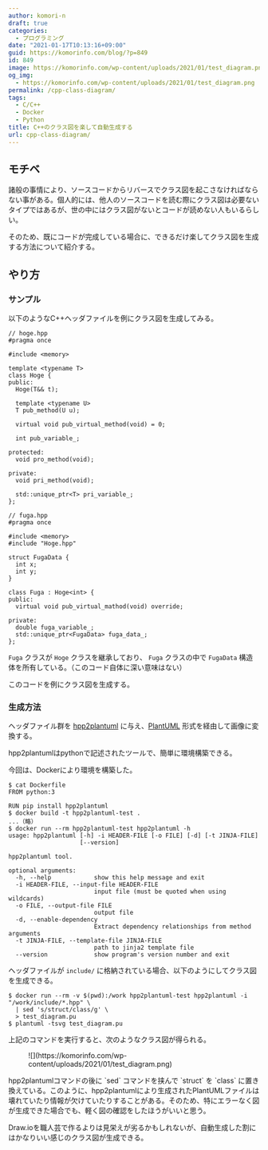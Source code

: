 ```yaml
---
author: komori-n
draft: true
categories:
  - プログラミング
date: "2021-01-17T10:13:16+09:00"
guid: https://komorinfo.com/blog/?p=849
id: 849
image: https://komorinfo.com/wp-content/uploads/2021/01/test_diagram.png
og_img:
  - https://komorinfo.com/wp-content/uploads/2021/01/test_diagram.png
permalink: /cpp-class-diagram/
tags:
  - C/C++
  - Docker
  - Python
title: C++のクラス図を楽して自動生成する
url: cpp-class-diagram/
---
```


## モチベ

諸般の事情により、ソースコードからリバースでクラス図を起こさなければならない事がある。個人的には、他人のソースコードを読む際にクラス図は必要ないタイプではあるが、世の中にはクラス図がないとコードが読めない人もいるらしい。

そのため、既にコードが完成している場合に、できるだけ楽してクラス図を生成する方法について紹介する。

## やり方

### サンプル

以下のようなC++ヘッダファイルを例にクラス図を生成してみる。

```
// hoge.hpp
#pragma once

#include <memory>

template <typename T>
class Hoge {
public:
  Hoge(T&& t);

  template <typename U>
  T pub_method(U u);

  virtual void pub_virtual_method(void) = 0;

  int pub_variable_;

protected:
  void pro_method(void);

private:
  void pri_method(void);

  std::unique_ptr<T> pri_variable_;
};
```

```
// fuga.hpp
#pragma once

#include <memory>
#include "Hoge.hpp"

struct FugaData {
  int x;
  int y;
}

class Fuga : Hoge<int> {
public:
  virtual void pub_virtual_mathod(void) override;

private:
  double fuga_variable_;
  std::unique_ptr<FugaData> fuga_data_;
};
```

`Fuga` クラスが `Hoge` クラスを継承しており、 `Fuga` クラスの中で `FugaData` 構造体を所有している。（このコード自体に深い意味はない）

このコードを例にクラス図を生成する。

### 生成方法

ヘッダファイル群を [hpp2plantuml](https://github.com/thibaultmarin/hpp2plantuml) に与え、[PlantUML](https://github.com/plantuml/plantuml) 形式を経由して画像に変換する。

hpp2plantumlはpythonで記述されたツールで、簡単に環境構築できる。

今回は、Dockerにより環境を構築した。

```
$ cat Dockerfile
FROM python:3

RUN pip install hpp2plantuml
$ docker build -t hpp2plantuml-test .
...（略）
$ docker run --rm hpp2plantuml-test hpp2plantuml -h
usage: hpp2plantuml [-h] -i HEADER-FILE [-o FILE] [-d] [-t JINJA-FILE]
                    [--version]

hpp2plantuml tool.

optional arguments:
  -h, --help            show this help message and exit
  -i HEADER-FILE, --input-file HEADER-FILE
                        input file (must be quoted when using wildcards)
  -o FILE, --output-file FILE
                        output file
  -d, --enable-dependency
                        Extract dependency relationships from method arguments
  -t JINJA-FILE, --template-file JINJA-FILE
                        path to jinja2 template file
  --version             show program's version number and exit
```

ヘッダファイルが `include/` に格納されている場合、以下のようにしてクラス図を生成できる。

```
$ docker run --rm -v $(pwd):/work hpp2plantuml-test hpp2plantuml -i "/work/include/*.hpp" \
  | sed 's/struct/class/g' \
  > test_diagram.pu
$ plantuml -tsvg test_diagram.pu
```

上記のコマンドを実行すると、次のようなクラス図が得られる。

<figure class="wp-block-image size-large">![](https://komorinfo.com/wp-content/uploads/2021/01/test_diagram.png)</figure>hpp2plantumlコマンドの後に `sed` コマンドを挟んで `struct` を `class` に置き換えている。このように、hpp2plantumlにより生成されたPlantUMLファイルは壊れていたり情報が欠けていたりすることがある。そのため、特にエラーなく図が生成できた場合でも、軽く図の確認をしたほうがいいと思う。

Draw.ioを職人芸で作るよりは見栄えが劣るかもしれないが、自動生成した割にはかなりいい感じのクラス図が生成できる。
